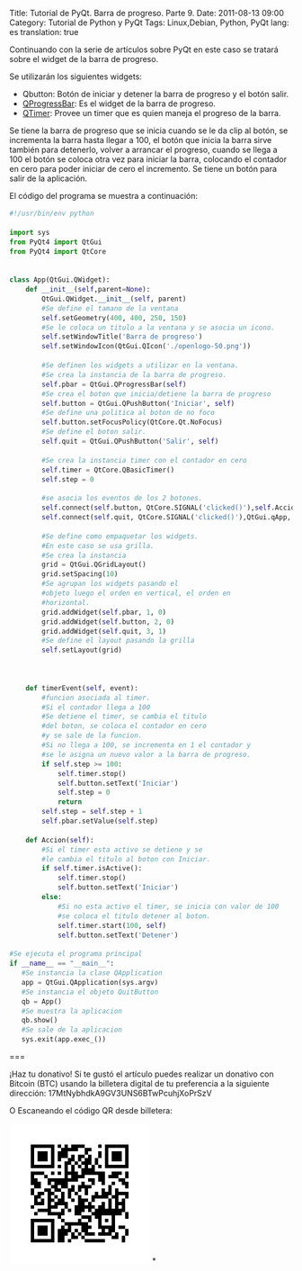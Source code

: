Title: Tutorial de PyQt. Barra de progreso. Parte 9.
Date: 2011-08-13 09:00
Category: Tutorial de Python y PyQt
Tags: Linux,Debian, Python, PyQt
lang: es
translation: true

Continuando con la serie de artículos sobre PyQt en este caso se tratará sobre el widget de la barra de progreso.

Se utilizarán los siguientes widgets:

* Qbutton: Botón de iniciar y detener la barra de progreso y el botón salir.
* [QProgressBar](http://www.riverbankcomputing.co.uk/static/Docs/PyQt4/html/qprogressbar.html): Es el widget de la barra de progreso.
* [QTimer](http://www.riverbankcomputing.co.uk/static/Docs/PyQt4/html/qtimer.html): Provee un timer que es quien maneja el progreso de la barra.

Se tiene la barra de progreso que se inicia cuando se le da clip al botón, se incrementa la barra hasta llegar a 100, el botón que inicia la barra sirve también para detenerlo, volver a arrancar el progreso, cuando se llega a 100 el botón se coloca otra vez para iniciar la barra, colocando el contador en cero para poder iniciar de cero el incremento. Se tiene un botón para salir de la aplicación.

El código del programa se muestra a continuación:

```python 
#!/usr/bin/env python

import sys
from PyQt4 import QtGui
from PyQt4 import QtCore


class App(QtGui.QWidget):
    def __init__(self,parent=None):
        QtGui.QWidget.__init__(self, parent)
        #Se define el tamano de la ventana
        self.setGeometry(400, 400, 250, 150)
        #Se le coloca un titulo a la ventana y se asocia un icono.
        self.setWindowTitle('Barra de progreso')
        self.setWindowIcon(QtGui.QIcon('./openlogo-50.png'))
        
        #Se definen los widgets a utilizar en la ventana.
        #Se crea la instancia de la barra de progreso.
        self.pbar = QtGui.QProgressBar(self)
        #Se crea el boton que inicia/detiene la barra de progreso
        self.button = QtGui.QPushButton('Iniciar', self)
        #Se define una politica al boton de no foco
        self.button.setFocusPolicy(QtCore.Qt.NoFocus)
        #Se define el boton salir.
        self.quit = QtGui.QPushButton('Salir', self)
        
        #Se crea la instancia timer con el contador en cero
        self.timer = QtCore.QBasicTimer()
        self.step = 0
        
        #se asocia los eventos de los 2 botones. 
        self.connect(self.button, QtCore.SIGNAL('clicked()'),self.Accion)
        self.connect(self.quit, QtCore.SIGNAL('clicked()'),QtGui.qApp, QtCore.SLOT('quit()'))
        
        #Se define como empaquetar los widgets.
        #En este caso se usa grilla.
        #Se crea la instancia
        grid = QtGui.QGridLayout()
        grid.setSpacing(10)
        #Se agrupan los widgets pasando el
        #objeto luego el orden en vertical, el orden en
        #horizontal.
        grid.addWidget(self.pbar, 1, 0)
        grid.addWidget(self.button, 2, 0)
        grid.addWidget(self.quit, 3, 1)
        #Se define el layout pasando la grilla
        self.setLayout(grid)


        
    def timerEvent(self, event):
        #funcion asociada al timer.
        #Si el contador llega a 100
        #Se detiene el timer, se cambia el titulo
        #del boton, se coloca el contador en cero
        #y se sale de la funcion.
        #Si no llega a 100, se incrementa en 1 el contador y
        #se le asigna un nuevo valor a la barra de progreso.
        if self.step >= 100:
            self.timer.stop()
            self.button.setText('Iniciar')
            self.step = 0
            return
        self.step = self.step + 1
        self.pbar.setValue(self.step)

    def Accion(self):
        #Si el timer esta activo se detiene y se
        #le cambia el titulo al boton con Iniciar.
        if self.timer.isActive():
            self.timer.stop()
            self.button.setText('Iniciar')
        else:
            #Si no esta activo el timer, se inicia con valor de 100
            #se coloca el titulo detener al boton.
            self.timer.start(100, self)
            self.button.setText('Detener')
            
#Se ejecuta el programa principal
if __name__ == "__main__":    
   #Se instancia la clase QApplication    
   app = QtGui.QApplication(sys.argv)    
   #Se instancia el objeto QuitButton    
   qb = App()    
   #Se muestra la aplicacion    
   qb.show()    
   #Se sale de la aplicacion    
   sys.exit(app.exec_())

```




===

¡Haz tu donativo!
Si te gustó el artículo puedes realizar un donativo con Bitcoin (BTC)
usando la billetera digital de tu preferencia a la siguiente
dirección: 17MtNybhdkA9GV3UNS6BTwPcuhjXoPrSzV

O Escaneando el código QR desde billetera:

![17MtNybhdkA9GV3UNS6BTwPcuhjXoPrSzV](./images/17MtNybhdkA9GV3UNS6BTwPcuhjXoPrSzV.png)
*